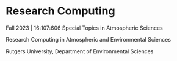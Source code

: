 # Research Computing

Fall 2023 | 16:107:606 Special Topics in Atmospheric Sciences

Research Computing in Atmospheric and Environmental Sciences
 
Rutgers University, Department of Environmental Sciences

<!-- 
## Syllabus

* `mkdocs new [dir-name]` - Create a new project.
* `mkdocs serve` - Start the live-reloading docs server.
* `mkdocs build` - Build the documentation site.
* `mkdocs -h` - Print help message and exit.
 -->

<!-- 
## Project layout

    mkdocs.yml    # The configuration file.
    docs/
        index.md  # The documentation homepage.
        ...       # Other markdown pages, images and other files.
 -->
